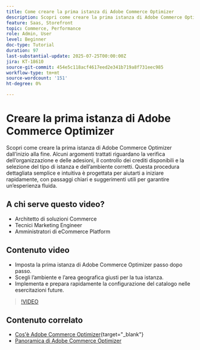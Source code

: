 ```yaml
---
title: Come creare la prima istanza di Adobe Commerce Optimizer
description: Scopri come creare la prima istanza di Adobe Commerce Optimizer con questo tutorial dettagliato.
feature: Saas, Storefront
topic: Commerce, Performance
role: Admin, User
level: Beginner
doc-type: Tutorial
duration: 97
last-substantial-update: 2025-07-25T00:00:00Z
jira: KT-18610
source-git-commit: 454e5c118acf4617eed2e341b719a8f731eec985
workflow-type: tm+mt
source-wordcount: '151'
ht-degree: 0%

---
```



# Creare la prima istanza di Adobe Commerce Optimizer

Scopri come creare la prima istanza di Adobe Commerce Optimizer dall’inizio alla fine. Alcuni argomenti trattati riguardano la verifica dell’organizzazione e delle adesioni, il controllo dei crediti disponibili e la selezione del tipo di istanza e dell’ambiente corretti. Questa procedura dettagliata semplice e intuitiva è progettata per aiutarti a iniziare rapidamente, con passaggi chiari e suggerimenti utili per garantire un’esperienza fluida.

## A chi serve questo video?

* Architetto di soluzioni Commerce
* Tecnici Marketing Engineer
* Amministratori di eCommerce Platform

## Contenuto video

* Imposta la prima istanza di Adobe Commerce Optimizer passo dopo passo.
* Scegli l’ambiente e l’area geografica giusti per la tua istanza.
* Implementa e prepara rapidamente la configurazione del catalogo nelle esercitazioni future.

>[!VIDEO](https://video.tv.adobe.com/v/3469877?learn=on&enablevpops)

## Contenuto correlato

* [Cos&#39;è Adobe Commerce Optimizer](https://experienceleague.adobe.com/en/docs/commerce/optimizer/overview){target="_blank"}
* [Panoramica di Adobe Commerce Optimizer](https://experienceleague.adobe.com/en/docs/commerce-learn/tutorials/adobe-commerce-optimizer/overview)
